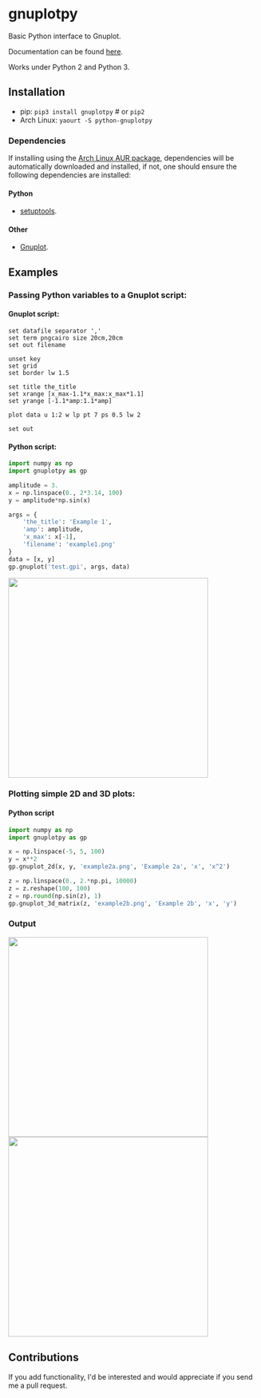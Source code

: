 # gnuplotpy
Basic Python interface to Gnuplot.

Documentation can be found [here](http://gnuplotpy.readthedocs.io/).

Works under Python 2 and Python 3.

##  Installation
* pip: `pip3 install gnuplotpy` # or `pip2`
* Arch Linux: `yaourt -S python-gnuplotpy`

### Dependencies
If installing using the [Arch Linux AUR package](https://aur.archlinux.org/packages/python-gnuplotpy/), dependencies will be automatically downloaded and installed, if not, one should ensure the following dependencies are installed:

#### Python

* [setuptools](https://pypi.python.org/pypi/setuptools).

#### Other

* [Gnuplot](http://www.gnuplot.info/).

## Examples
### Passing Python variables to a Gnuplot script:

#### Gnuplot script:
```gnuplot
set datafile separator ','
set term pngcairo size 20cm,20cm
set out filename

unset key
set grid
set border lw 1.5

set title the_title
set xrange [x_max-1.1*x_max:x_max*1.1]
set yrange [-1.1*amp:1.1*amp]

plot data u 1:2 w lp pt 7 ps 0.5 lw 2

set out
```

#### Python script:
```python
import numpy as np
import gnuplotpy as gp

amplitude = 3.
x = np.linspace(0., 2*3.14, 100)
y = amplitude*np.sin(x)

args = {
    'the_title': 'Example 1',
    'amp': amplitude,
    'x_max': x[-1],
    'filename': 'example1.png'
}
data = [x, y]
gp.gnuplot('test.gpi', args, data)
```
	
<img src="./examples/example1.png " width="400">

### Plotting simple 2D and 3D plots:

#### Python script
```python
import numpy as np
import gnuplotpy as gp

x = np.linspace(-5, 5, 100)
y = x**2
gp.gnuplot_2d(x, y, 'example2a.png', 'Example 2a', 'x', 'x^2')

z = np.linspace(0., 2.*np.pi, 10000)
z = z.reshape(100, 100)
z = np.round(np.sin(z), 1)
gp.gnuplot_3d_matrix(z, 'example2b.png', 'Example 2b', 'x', 'y')
```
	
### Output

<img src="./examples/example2a.png " width="400">
<img src="./examples/example2b.png " width="400">

## Contributions
If you add functionality, I'd be interested and would appreciate if you send me a pull request.
